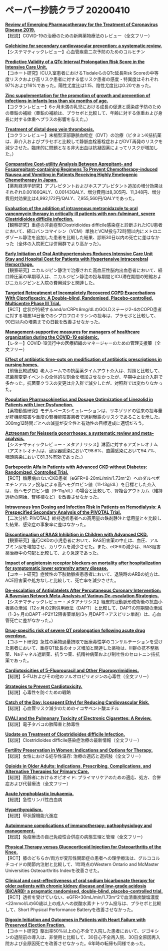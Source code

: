 # ペーパー抄読クラブ 20200410

[**Review of Emerging Pharmacotherapy for the Treatment of Coronavirus Disease 2019.**](https://www.ncbi.nlm.nih.gov/pubmed/32259313)  
【総説】COVID-19の治療のための新興薬物療法のレビュー（全文フリー）

[**Colchicine for secondary cardiovascular prevention: a systematic review.**](https://www.ncbi.nlm.nih.gov/pubmed/32259308)  
【システマティックレビュー】心血管疾患二次予防のためのコルヒチン

[**Predictive Validity of a QTc Interval Prolongation Risk Score in the Intensive Care Unit.**](https://www.ncbi.nlm.nih.gov/pubmed/32259316)  
【コホート研究】ICU入室患者におけるTisdaleらのQTc延長Risk Scoreの中等度リスクおよび高リスク患者に対する低リスク患者の感度・特異度はそれぞれ97%および16%であった。陽性尤度比は1.15、陰性尤度比は0.20であった。

[**Zinc supplementation for the promotion of growth and prevention of infections in infants less than six months of age.**](https://www.ncbi.nlm.nih.gov/pubmed/32266964)  
【コクランレビュー】6ヶ月未満の乳児における成長の促進と感染症予防のための亜鉛の補給（亜鉛の補給は、プラセボと比較して、年齢に対する体重および身長に対する体重へプラスの影響を与えた。）

[**Treatment of distal deep vein thrombosis.**](https://www.ncbi.nlm.nih.gov/pubmed/32271939)  
【コクランレビュー】末梢型深部静脈血栓症（DVT）の治療（ビタミンK拮抗薬は、非介入およびプラセボと比較して静脈血栓塞栓症およびDVT再発のリスクを減少させた。臨床的に問題となる非大出血は抗凝固薬によってリスクが増加した。）

[**Comparative Cost-utility Analysis Between Aprepitant- and Fosaprepitant-containing Regimens To Prevent Chemotherapy-induced Nausea and Vomiting in Patients Receiving Highly Emetogenic Chemotherapy in Japan.**](https://www.ncbi.nlm.nih.gov/pubmed/31036286)  
【薬剤経済学研究】アプレピタントおよびホスアプレピタント追加の増分効果はそれぞれ0.00166QALY、0.00143QALY、増分費用は8,305円、11,348円、増分費用対効果比は4,992,172円/QALY、7,955,560円/QALYであった。

[**Evaluation of the addition of intravenous metronidazole to oral vancomycin therapy in critically ill patients with non-fulminant, severe Clostridioides difficile infection.**](https://www.ncbi.nlm.nih.gov/pubmed/32246501)  
【観察研究】重症の非劇症型Clostridioides difficile感染症と診断されたICU患者において、経口バンコマイシン（VCM）単独とVCM投与72時間以内にメトロニダゾール静注を追加した患者を比較した結果、診断30日以内の死亡に差はなかった（全体の入院死亡は併用群でより高かった）。

[**Early Initiation of Oral Antihypertensives Reduces Intensive Care Unit Stay and Hospital Cost for Patients with Hypertensive Intracerebral Hemorrhage.**](https://www.ncbi.nlm.nih.gov/pubmed/32253732)  
【観察研究】ニカルジピン静注で治療された高血圧性脳内出血患者において、経口降圧薬の早期導入は、ニカルジピン静注の投与期間とICU滞在期間の短縮およびニカルジピンと入院の費用減少と関連した。

[**Targeted Retreatment of Incompletely Recovered COPD Exacerbations With Ciprofloxacin: A Double-blind, Randomised, Placebo-controlled, Multicentre Phase III Trial.**](https://www.ncbi.nlm.nih.gov/pubmed/32267724)  
【RCT】症状が持続するand/orCRP≥8mg/dLのGOLDステージ2-4のCOPD患者に対する増悪14日後でのシプロフロキサシンの投与は、プラセボと比較して、90日以内の増悪までの日数を改善させなかった。

[**Management-supportive measures for managers of healthcare organization during the COVID-19 epidemic.**](https://www.ncbi.nlm.nih.gov/pubmed/32248880)  
【レター】COVID-19流行中の医療組織のマネージャーのための管理支援策（全文フリー）

[**Effect of antibiotic time-outs on modification of antibiotic prescriptions in nursing homes.**](https://www.ncbi.nlm.nih.gov/pubmed/32252841)  
【前後比較試験】老人ホームでの抗菌薬タイムアウト介入は、対照と比較して、抗菌薬変更イベントの全体的な割合を増加させなかったが、早期中止は介入群で多かった。抗菌薬クラスの変更は介入群で減少したが、対照群では変わりなかった。

[**Population Pharmacokinetics and Dosage Optimization of Linezolid in Patients with Liver Dysfunction.**](https://www.ncbi.nlm.nih.gov/pubmed/32253210)  
【薬物動態研究】モデルベースシミュレーションは、リネゾリドの従来の投与量が肝機能障害や重度の腎機能障害患者で過剰曝露のリスクであることを示した。300mg12時間ごとへの減量が安全性と有効性の目標達成に適切だろう。

[**Aztreonam for Neisseria gonorrhoeae: a systematic review and meta-analysis.**](https://www.ncbi.nlm.nih.gov/pubmed/32259846)  
【システマティックレビュー・メタアナリシス】淋菌に対するアズトレオナム（アズトレオナムは、泌尿器感染において98.6%、直腸感染において94.7%、咽頭感染において81.3%有効であった。）

[**Darbepoetin Alfa in Patients with Advanced CKD without Diabetes: Randomized, Controlled Trial.**](https://www.ncbi.nlm.nih.gov/pubmed/32245781)  
【RCT】糖尿病のないCKD患者（eGFR=8-20mL/min/1.73m^2）へのダルベポエチンアルファ投与による高ヘモグロビン値（11-13g/dL）を目標とした介入は、低ヘモグロビン値（9-11g/dL）の場合と比較して、腎複合アウトカム（維持透析の開始、腎移植など）を改善させなかった。

[**Intravenous Iron Dosing and Infection Risk in Patients on Hemodialysis: A Prespecified Secondary Analysis of the PIVOTAL Trial.**](https://www.ncbi.nlm.nih.gov/pubmed/32253271)  
【二次分析: PIVOTAL】維持透析患者への高用量の鉄剤静注と低用量とを比較した結果、感染症の事象率に差はなかった。

[**Discontinuation of RAAS Inhibition in Children with Advanced CKD.**](https://www.ncbi.nlm.nih.gov/pubmed/32253275)  
【観察研究】進行CKDの小児患者において、RAS阻害薬の中止は、血圧、アルブミン尿を増加させ、カリウムを減少させた。また、eGFRの減少は、RAS阻害薬治療中の勾配と比較して、より急速であった。

[**Impact of angiotensin receptor blockers on mortality after hospitalization for symptomatic lower extremity artery disease.**](https://www.ncbi.nlm.nih.gov/pubmed/32271868)  
【コホート研究】症候性の下肢動脈疾患患者において、退院時のARBの処方は、ACE阻害薬や処方なしと比較して、死亡率を減少させた。

[**De-escalation of Antiplatelets After Percutaneous Coronary Intervention: A Bayesian Network Meta-Analysis of Various De-escalation Strategies.**](https://www.ncbi.nlm.nih.gov/pubmed/32271872)  
【システマティックレビュー・メタアナリシス】経皮的冠動脈形成術後の抗血小板薬の漸減（12ヶ月の2剤併用療法（DAPT）と比較して、DAPTの短期間の漸減（1-3ヶ月のDAPT->P2Y12阻害薬単剤/3ヶ月DAPT->アスピリン単剤）は、心血管死亡に差がなかった。）

[**Drug-specific risk of severe QT prolongation following acute drug overdose.**](https://www.ncbi.nlm.nih.gov/pubmed/32252558)  
【コホート研究】急性の薬物過量摂取で医療毒性学のコンサルテーションを受けた患者において、重症QT延長のオッズ増加と関連した薬物は、III群の抗不整脈薬、Naチャネル遮断薬、抗うつ薬、抗精神病薬および制吐性のセロトニン拮抗薬であった。

[**Cardiotoxicities of 5-Fluorouracil and Other Fluoropyrimidines.**](https://www.ncbi.nlm.nih.gov/pubmed/32266582)  
【総説】5-FUおよびその他のフルオロピリミジンの心毒性（全文フリー）

[**Strategies to Prevent Cardiotoxicity.**](https://www.ncbi.nlm.nih.gov/pubmed/32270293)  
【総説】心毒性を防ぐための戦略

[**Catch of the Day: Icosapent Ethyl for Reducing Cardiovascular Risk.**](https://www.ncbi.nlm.nih.gov/pubmed/32243872)  
【総説】心血管リスク減少のためのイコサペント酸エチル

[**EVALI and the Pulmonary Toxicity of Electronic Cigarettes: A Review.**](https://www.ncbi.nlm.nih.gov/pubmed/32246394)  
【総説】電子タバコの肺障害と肺毒性

[**Update on Treatment of Clostridioides difficile Infection.**](https://www.ncbi.nlm.nih.gov/pubmed/32247350)  
【総説】Clostridioides difficile感染症治療の最新情報（全文フリー）

[**Fertility Preservation in Women: Indications and Options for Therapy.**](https://www.ncbi.nlm.nih.gov/pubmed/32247351)  
【総説】女性における妊孕性温存: 治療の適応と選択肢（全文フリー）

[**Opioids in Older Adults: Indications, Prescribing, Complications, and Alternative Therapies for Primary Care.**](https://www.ncbi.nlm.nih.gov/pubmed/32247352)  
【総説】高齢者におけるオピオイド: プライマリケアのための適応、処方、合併症および代替療法（全文フリー）

[**Acute lymphoblastic leukaemia.**](https://www.ncbi.nlm.nih.gov/pubmed/32247396)  
【総説】急性リンパ性白血病

[**Hyperthyroidism.**](https://www.ncbi.nlm.nih.gov/pubmed/32252086)  
【総説】甲状腺機能亢進症

[**Autoimmune complications of immunotherapy: pathophysiology and management.**](https://www.ncbi.nlm.nih.gov/pubmed/32253223)  
【総説】免疫療法の自己免疫性合併症の病態生理と管理（全文フリー）

[**Physical Therapy versus Glucocorticoid Injection for Osteoarthritis of the Knee.**](https://www.ncbi.nlm.nih.gov/pubmed/32268027)  
【RCT】膝のどちらか/両方が変形性関節症の患者への理学療法は、グルココルチコイドの関節内注射と比較して、1年時点のWestern Ontario and McMaster Universities Osteoarthritis Indexを改善させた。

[**Clinical and cost-effectiveness of oral sodium bicarbonate therapy for older patients with chronic kidney disease and low-grade acidosis (BiCARB): a pragmatic randomised, double-blind, placebo-controlled trial.**](https://www.ncbi.nlm.nih.gov/pubmed/32268897)  
【RCT】透析を受けていない、eGFR<30mL/min/1.73m^2で血清重炭酸塩濃度<22mmol/Lの60歳以上の成人への炭酸水素ナトリウム投与は、プラセボと比較して、Short Physical Performance Batteryを改善させなかった。

[**Digoxin Initiation and Outcomes in Patients with Heart Failure with Preserved Ejection Fraction.**](https://www.ncbi.nlm.nih.gov/pubmed/32272101)  
【コホート研究】駆出率50%以上の心不全で入院した患者において、ジゴキシンの退院前の導入は、非使用と比較して、30日心不全再入院、30日全原因再入院および全原因死亡を改善させなかった。6年時の転帰も同様であった。